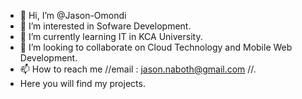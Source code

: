 - 👋 Hi, I’m @Jason-Omondi
- 👀 I’m interested in Sofware Development.
- 🌱 I’m currently learning IT in KCA University.
- 💞️ I’m looking to collaborate on Cloud Technology and Mobile Web Development.
- 📫 How to reach me //email : jason.naboth@gmail.com //.
- Here you will find my projects.


